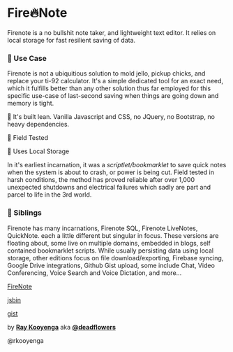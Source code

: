 # Fire🔥Note

Firenote is a no bullshit note taker, and lightweight text editor. It relies on local storage for fast resilient saving of data. 

### :radio_button: Use Case
Firenote is not a ubiquitious solution to mold jello, pickup chicks, and replace your ti-92 calculator. It's a simple dedicated tool for an exact need, which it fulfills better than any other solution thus far employed for this specific use-case of last-second saving when things are going down and memory is tight. 


🔧 It's built lean. Vanilla Javascript and CSS, no JQuery, no Bootstrap, no heavy dependencies. 

📡 Field Tested

💽 Uses Local Storage


In it's earliest incarnation, it was a *scriptlet/bookmarklet* to save quick notes when the system is about to crash, or power is being cut. Field tested in harsh conditions, the method has proved reliable after over 1,000 unexpected shutdowns and electrical failures which sadly are part and parcel to life in the 3rd world. 

### :radio_button: Siblings
Firenote has many incarnations, Firenote SQL, Firenote LiveNotes, QuickNote. each a little different but singular in focus. These versions are floating about, some  live on multiple domains, embedded in blogs, self contained bookmarklet scripts. While usually persisting data using local storage, other editions focus on file download/exporting, Firebase syncing, Google Drive integrations, Github Gist upload, some include Chat, Video Conferencing, Voice Search and Voice Dictation, and more...    

[FireNote](http://firenote.info)

[jsbin ](https://output.jsbin.com/wasake#latest)

[gist](https://gist.github.com/deadflowers/ac211bd18ede4b6e73ac5679f114c178#README.md)


 by [**Ray Kooyenga**](https://github.com/rkooyenga)
 aka 
[**@deadflowers**](https://github.com/deadflowers)

@rkooyenga


